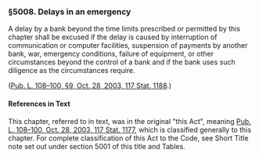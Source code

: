 ### §5008. Delays in an emergency ###

A delay by a bank beyond the time limits prescribed or permitted by this chapter shall be excused if the delay is caused by interruption of communication or computer facilities, suspension of payments by another bank, war, emergency conditions, failure of equipment, or other circumstances beyond the control of a bank and if the bank uses such diligence as the circumstances require.

([Pub. L. 108–100, §9, Oct. 28, 2003, 117 Stat. 1188](/statviewer.htm?volume=117&page=1188).)

#### References in Text ####

This chapter, referred to in text, was in the original "this Act", meaning [Pub. L. 108–100, Oct. 28, 2003, 117 Stat. 1177](/statviewer.htm?volume=117&page=1177), which is classified generally to this chapter. For complete classification of this Act to the Code, see Short Title note set out under section 5001 of this title and Tables.